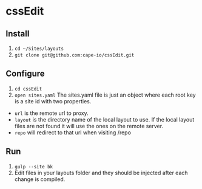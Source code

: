 # cssEdit

## Install
1. `cd ~/Sites/layouts`
1. `git clone git@github.com:cape-io/cssEdit.git`

## Configure
1. `cd cssEdit`
1. `open sites.yaml`
The sites.yaml file is just an object where each root key is a site id with two properties.
  * `url` is the remote url to proxy.
  * `layout` is the directory name of the local layout to use. If the local layout files are not found it will use the ones on the remote server.
  * `repo` will redirect to that url when visiting /repo 

## Run

1. `gulp --site bk`
1. Edit files in your layouts folder and they should be injected after each change is compiled.
